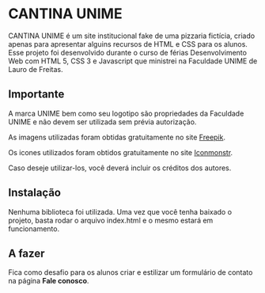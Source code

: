 
# CANTINA UNIME

CANTINA UNIME é um site institucional fake de uma pizzaria fictícia, criado apenas para apresentar alguins recursos de HTML e CSS para os alunos. Esse projeto foi desenvolvido durante o curso de férias Desenvolvimento Web com HTML 5, CSS 3 e Javascript que ministrei na Faculdade UNIME de Lauro de Freitas.


## Importante

A marca UNIME bem como seu logotipo são propriedades da Faculdade UNIME e não devem ser utilizada sem prévia autorização.

As imagens utilizadas foram obtidas gratuitamente no site [Freepik](https://www.freepik.com/).

Os icones utilizados foram obtidos gratuitamente no site [Iconmonstr](https://iconmonstr.com/).

Caso deseje utilizar-los, você deverá incluir os créditos dos autores.

## Instalação

Nenhuma biblioteca foi utilizada. Uma vez que você tenha baixado o projeto, basta rodar o arquivo index.html e o mesmo estará em funcionamento.



## A fazer

Fica como desafio para os alunos criar e estilizar um formulário de contato na página **Fale conosco**.


